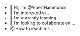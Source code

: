 - 👋 Hi, I’m @AlbertHammonds
- 👀 I’m interested in ...
- 🌱 I’m currently learning ...
- 💞️ I’m looking to collaborate on ...
- 📫 How to reach me ...

<!---
AlbertHammonds/AlbertHammonds is a ✨ special ✨ repository because its `README.md` (this file) appears on your GitHub profile.
You can click the Preview link to take a look at your changes.
--->
